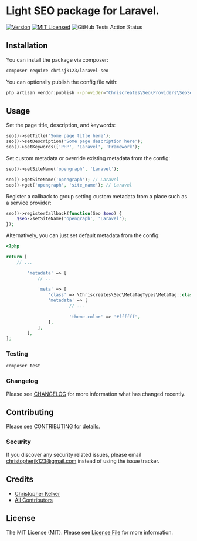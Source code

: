 

# Light SEO package for Laravel.

[![Version](https://img.shields.io/packagist/v/chrisjk123/laravel-seo.svg?include_prereleases&style=flat&label=packagist)](https://packagist.org/packages/chrisjk123/laravel-seo)
[![MIT Licensed](https://img.shields.io/badge/license-MIT-brightgreen.svg?style=flat)](LICENSE.md)
![GitHub Tests Action Status](https://img.shields.io/github/actions/workflow/status/chrisjk123/laravel-seo/run-tests.yml?branch=master)

## Installation

You can install the package via composer:

```bash
composer require chrisjk123/laravel-seo
```

You can optionally publish the config file with:

```bash
php artisan vendor:publish --provider="Chriscreates\Seo\Providers\SeoServiceProvider" --tag="seo-config"
```

## Usage

Set the page title, description, and keywords:

```php
seo()->setTitle('Some page title here');
seo()->setDescription('Some page description here');
seo()->setKeywords(['PHP', 'Laravel', 'Framework');
```

Set custom metadata or override existing metadata from the config:

```php
seo()->setSiteName('opengraph', 'Laravel');

seo()->getSiteName('opengraph'); // Laravel
seo()->get('opengraph', 'site_name'); // Laravel
```

Register a callback to group setting custom metadata from a place such as a service provider:

```php
seo()->registerCallback(function(Seo $seo) {
	$seo->setSiteName('opengraph', 'Laravel');
});
```

Alternatively, you can just set default metadata from the config:

```php
<?php

return [
	// ...

		'metadata' => [
			// ...
			
			'meta' => [
				'class' => \Chriscreates\Seo\MetaTagTypes\MetaTag::class,
				'metadata' => [
						// ...
						
						'theme-color' => '#ffffff',
				],
			],
		],
];
```

### Testing

``` bash
composer test
```

### Changelog

Please see [CHANGELOG](CHANGELOG.md) for more information what has changed recently.

## Contributing

Please see [CONTRIBUTING](CONTRIBUTING.md) for details.

### Security

If you discover any security related issues, please email christopherjk123@gmail.com instead of using the issue tracker.

## Credits

- [Christopher Kelker](https://github.com/chrisjk123)
- [All Contributors](../../contributors)

## License

The MIT License (MIT). Please see [License File](LICENSE.md) for more information.

